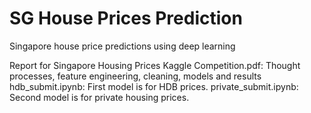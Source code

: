 # SG House Prices Prediction
Singapore house price predictions using deep learning

Report for Singapore Housing Prices Kaggle Competition.pdf: Thought processes, feature engineering, cleaning, models and results
hdb_submit.ipynb: First model is for HDB prices. 
private_submit.ipynb: Second model is for private housing prices.

